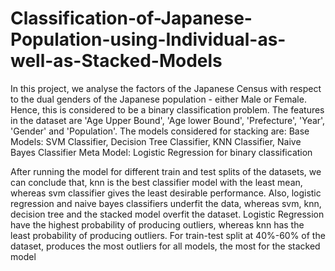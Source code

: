 # Classification-of-Japanese-Population-using-Individual-as-well-as-Stacked-Models

In this project, we analyse the factors of the Japanese Census with respect to the dual genders of the Japanese population - either Male or Female. Hence, this is considered to be a binary classification problem. The features in the dataset are 'Age Upper Bound', 'Age lower Bound', 'Prefecture', 'Year', 'Gender' and 'Population'. 
The models considered for stacking are:
Base Models: SVM Classifier, Decision Tree Classifier, KNN Classifier, Naive Bayes Classifier
Meta Model: Logistic Regression for binary classification

After running the model for different train and test splits of the datasets,  we can conclude that, knn is the best classifier model with the least mean, whereas svm classifier gives the least desirable performance.
Also, logistic regression and naive bayes classifiers underfit the data, whereas svm, knn, decision tree and the stacked model overfit the dataset.
Logistic Regression have the highest probability of producing outliers, whereas knn has the least probability of producing outliers.
For train-test split at 40%-60% of the dataset, produces the most outliers for all models, the most for the stacked model
